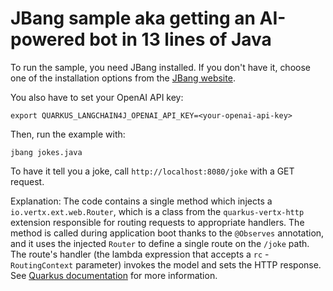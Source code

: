 # JBang sample aka getting an AI-powered bot in 13 lines of Java

To run the sample, you need JBang installed. If you don't have it, choose
one of the installation options from the [JBang
website](https://www.jbang.dev/download/).

You also have to set your OpenAI API key:

```
export QUARKUS_LANGCHAIN4J_OPENAI_API_KEY=<your-openai-api-key>
```

Then, run the example with:

```
jbang jokes.java
```

To have it tell you a joke, call `http://localhost:8080/joke` with a GET
request.

Explanation: The code contains a single method which injects a
`io.vertx.ext.web.Router`, which is a class from the `quarkus-vertx-http`
extension responsible for routing requests to appropriate handlers. The
method is called during application boot thanks to the `@Observes`
annotation, and it uses the injected `Router` to define a single route on
the `/joke` path. The route's handler (the lambda expression that accepts a `rc` -
`RoutingContext` parameter) invokes the model and sets the HTTP response.
See [Quarkus documentation](https://quarkus.io/guides/reactive-routes#using-the-vert-x-web-router) 
for more information.